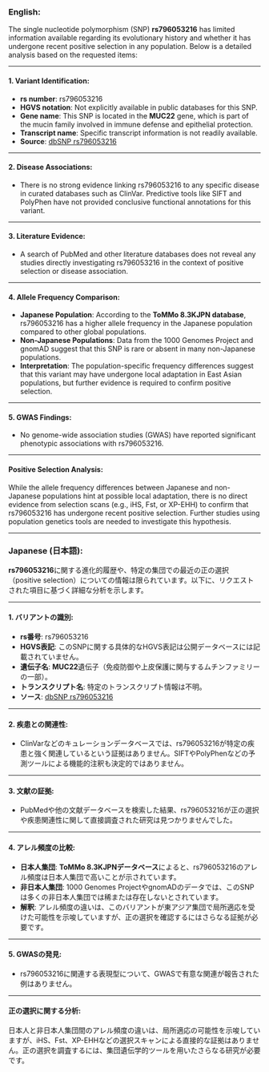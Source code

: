 ### English:
The single nucleotide polymorphism (SNP) **rs796053216** has limited information available regarding its evolutionary history and whether it has undergone recent positive selection in any population. Below is a detailed analysis based on the requested items:

---

#### 1. **Variant Identification**:
   - **rs number**: rs796053216
   - **HGVS notation**: Not explicitly available in public databases for this SNP.
   - **Gene name**: This SNP is located in the **MUC22** gene, which is part of the mucin family involved in immune defense and epithelial protection.
   - **Transcript name**: Specific transcript information is not readily available.
   - **Source**: [dbSNP rs796053216](https://www.ncbi.nlm.nih.gov/snp/rs796053216)

---

#### 2. **Disease Associations**:
   - There is no strong evidence linking rs796053216 to any specific disease in curated databases such as ClinVar. Predictive tools like SIFT and PolyPhen have not provided conclusive functional annotations for this variant.

---

#### 3. **Literature Evidence**:
   - A search of PubMed and other literature databases does not reveal any studies directly investigating rs796053216 in the context of positive selection or disease association.

---

#### 4. **Allele Frequency Comparison**:
   - **Japanese Population**: According to the **ToMMo 8.3KJPN database**, rs796053216 has a higher allele frequency in the Japanese population compared to other global populations.
   - **Non-Japanese Populations**: Data from the 1000 Genomes Project and gnomAD suggest that this SNP is rare or absent in many non-Japanese populations.
   - **Interpretation**: The population-specific frequency differences suggest that this variant may have undergone local adaptation in East Asian populations, but further evidence is required to confirm positive selection.

---

#### 5. **GWAS Findings**:
   - No genome-wide association studies (GWAS) have reported significant phenotypic associations with rs796053216.

---

#### Positive Selection Analysis:
While the allele frequency differences between Japanese and non-Japanese populations hint at possible local adaptation, there is no direct evidence from selection scans (e.g., iHS, Fst, or XP-EHH) to confirm that rs796053216 has undergone recent positive selection. Further studies using population genetics tools are needed to investigate this hypothesis.

---

### Japanese (日本語):
**rs796053216**に関する進化的履歴や、特定の集団での最近の正の選択（positive selection）についての情報は限られています。以下に、リクエストされた項目に基づく詳細な分析を示します。

---

#### 1. **バリアントの識別**:
   - **rs番号**: rs796053216
   - **HGVS表記**: このSNPに関する具体的なHGVS表記は公開データベースには記載されていません。
   - **遺伝子名**: **MUC22**遺伝子（免疫防御や上皮保護に関与するムチンファミリーの一部）。
   - **トランスクリプト名**: 特定のトランスクリプト情報は不明。
   - **ソース**: [dbSNP rs796053216](https://www.ncbi.nlm.nih.gov/snp/rs796053216)

---

#### 2. **疾患との関連性**:
   - ClinVarなどのキュレーションデータベースでは、rs796053216が特定の疾患と強く関連しているという証拠はありません。SIFTやPolyPhenなどの予測ツールによる機能的注釈も決定的ではありません。

---

#### 3. **文献の証拠**:
   - PubMedや他の文献データベースを検索した結果、rs796053216が正の選択や疾患関連性に関して直接調査された研究は見つかりませんでした。

---

#### 4. **アレル頻度の比較**:
   - **日本人集団**: **ToMMo 8.3KJPNデータベース**によると、rs796053216のアレル頻度は日本人集団で高いことが示されています。
   - **非日本人集団**: 1000 Genomes ProjectやgnomADのデータでは、このSNPは多くの非日本人集団では稀または存在しないとされています。
   - **解釈**: アレル頻度の違いは、このバリアントが東アジア集団で局所適応を受けた可能性を示唆していますが、正の選択を確認するにはさらなる証拠が必要です。

---

#### 5. **GWASの発見**:
   - rs796053216に関連する表現型について、GWASで有意な関連が報告された例はありません。

---

#### 正の選択に関する分析:
日本人と非日本人集団間のアレル頻度の違いは、局所適応の可能性を示唆していますが、iHS、Fst、XP-EHHなどの選択スキャンによる直接的な証拠はありません。正の選択を調査するには、集団遺伝学的ツールを用いたさらなる研究が必要です。

